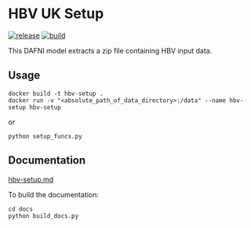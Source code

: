 # HBV UK Setup


[![release](https://img.shields.io/github/v/release/openclim/hbv-setup)](https://github.com/OpenCLIM/hbv-setup/releases/latest)
[![build](https://github.com/OpenCLIM/hbv-setup/actions/workflows/build.yml/badge.svg)](https://github.com/OpenCLIM/hbv-setup/actions/workflows/build.yml)

This DAFNI model extracts a zip file containing HBV input data.

## Usage 
```
docker build -t hbv-setup .
docker run -v "<absolute_path_of_data_directory>:/data" --name hbv-setup hbv-setup
```
or
```
python setup_funcs.py
```
## Documentation
[hbv-setup.md](docs/hbv-setup.md)

To build the documentation:
```
cd docs
python build_docs.py
```